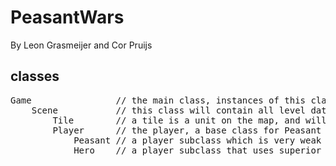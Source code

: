 PeasantWars
===========

By Leon Grasmeijer and Cor Pruijs


classes
-------

<pre>
Game                // the main class, instances of this class will be the game
    Scene           // this class will contain all level data, with tiles
        Tile        // a tile is a unit on the map, and will contain data like it's position and if it collides with the player
        Player      // the player, a base class for Peasant and Hero
            Peasant // a player subclass which is very weak
            Hero    // a player subclass that uses superior technology and is a lot stronger
</pre>